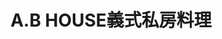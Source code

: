 ---
title: "A.B HOUSE義式私房料理"
description: "A.B HOUSE義式私房料理"
layout: shop
keywords:
  - 美食競賽
  - 台灣美食
  - 美食精選
datePublished: "2025-06-30"
dateModified: "2025-07-07"
city: "台北市"
district: "大安區"
address: "台北市大安區潮州街188號"
phone: ""
geo: "25.028261388389684, 121.53024463876285"
google_map: "https://maps.app.goo.gl/eEy1HxtUtyUVLkCk7"
footinder: "https://footinder.com.tw/%E5%8F%B0%E5%8C%97%E5%B8%82%E5%A4%A7%E5%AE%89%E5%8D%80/35531/"
official: "https://www.facebook.com/A.BHouseYiShiSiFangLiaoLi"
award:
  - name: "500盤"
    year: "2024"
    entries:
      - dishes:
          - "生火腿鑲烤全鴨"

---